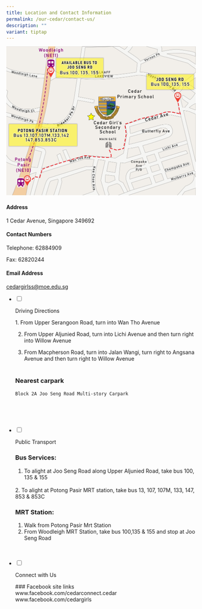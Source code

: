 ```yaml
---
title: Location and Contact Information
permalink: /our-cedar/contact-us/
description: ""
variant: tiptap
---
```

![](/images/CGSS%20map.jpg)

[](mailto:cedargirlss@moe.edu.sg)

  

#### Address
1 Cedar Avenue, Singapore 349692

  

#### Contact Numbers
Telephone: 62884909

Fax: 62820244

  
#### Email Address
[cedargirlss@moe.edu.sg](mailto:cedargirlss@moe.edu.sg)


<ul class="jekyllcodex_accordion">

<li>

<input type="checkbox" id="accordion1">

<label for="accordion1">Driving Directions</label>

<div>

<p>
1. 	From Upper Serangoon Road, turn into Wan Tho Avenue
	
2. From Upper Aljunied Road, turn into Lichi Avenue and then turn right into Willow Avenue
	
3. From Macpherson Road, turn into Jalan Wangi, turn right to Angsana Avenue and then turn right to Willow Avenue
<br><br>
	
### Nearest carpark<br>
	Block 2A Joo Seng Road Multi-story Carpark
	
 <br><br>  

</p>

</div>

</li>&nbsp;&nbsp;

<li>

<input type="checkbox" id="accordion2">

<label for="accordion2">Public Transport</label>

<div>

<p>

### Bus Services:

1.  To alight at Joo Seng Road along Upper Aljunied Road, take bus 100, 135 &amp; 155
<br>
2.  To alight at Potong Pasir MRT station, take bus 13, 107, 107M, 133, 147, 853 &amp; 853C
<br>
  

### MRT Station:

1.  Walk from Potong Pasir Mrt Station
	<br>
2.  From Woodleigh MRT Station, take bus 100,135 &amp; 155 and stop at Joo Seng Road <br><br>
</p>

</div>

</li>&nbsp;&nbsp;
  
<li>

<input type="checkbox" id="accordion3">

<label for="accordion3">Connect with Us</label>

<div>

<p>
### Facebook site links<br>
www.facebook.com/cedarconnect.cedar<br>
www.facebook.com/cedargirls<br><br>
</p>

</div>

</li>&nbsp;&nbsp;
  

</ul>